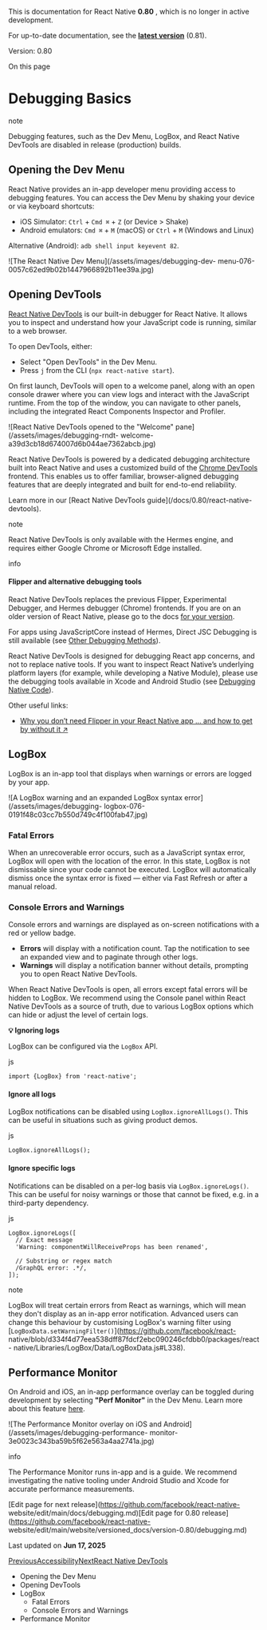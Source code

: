 This is documentation for React Native **0.80** , which is no longer in active
development.

For up-to-date documentation, see the **[latest version](/docs/debugging)**
(0.81).

Version: 0.80

On this page

# Debugging Basics

note

Debugging features, such as the Dev Menu, LogBox, and React Native DevTools
are disabled in release (production) builds.

## Opening the Dev Menu​

React Native provides an in-app developer menu providing access to debugging
features. You can access the Dev Menu by shaking your device or via keyboard
shortcuts:

  * iOS Simulator: `Ctrl` \+ `Cmd ⌘` \+ `Z` (or Device > Shake)
  * Android emulators: `Cmd ⌘` \+ `M` (macOS) or `Ctrl` \+ `M` (Windows and Linux)

Alternative (Android): `adb shell input keyevent 82`.

![The React Native Dev Menu](/assets/images/debugging-dev-
menu-076-0057c62ed9b02b1447966892b11ee39a.jpg)

## Opening DevTools​

[React Native DevTools](/docs/0.80/react-native-devtools) is our built-in
debugger for React Native. It allows you to inspect and understand how your
JavaScript code is running, similar to a web browser.

To open DevTools, either:

  * Select "Open DevTools" in the Dev Menu.
  * Press `j` from the CLI (`npx react-native start`).

On first launch, DevTools will open to a welcome panel, along with an open
console drawer where you can view logs and interact with the JavaScript
runtime. From the top of the window, you can navigate to other panels,
including the integrated React Components Inspector and Profiler.

![React Native DevTools opened to the &quot;Welcome&quot;
pane](/assets/images/debugging-rndt-
welcome-a39d3cb18d674007d6b044ae7362abcb.jpg)

React Native DevTools is powered by a dedicated debugging architecture built
into React Native and uses a customized build of the [Chrome
DevTools](https://developer.chrome.com/docs/devtools) frontend. This enables
us to offer familiar, browser-aligned debugging features that are deeply
integrated and built for end-to-end reliability.

Learn more in our [React Native DevTools guide](/docs/0.80/react-native-
devtools).

note

React Native DevTools is only available with the Hermes engine, and requires
either Google Chrome or Microsoft Edge installed.

info

#### Flipper and alternative debugging tools​

React Native DevTools replaces the previous Flipper, Experimental Debugger,
and Hermes debugger (Chrome) frontends. If you are on an older version of
React Native, please go to the docs [for your version](/versions).

For apps using JavaScriptCore instead of Hermes, Direct JSC Debugging is still
available (see [Other Debugging Methods](/docs/0.80/other-debugging-methods)).

React Native DevTools is designed for debugging React app concerns, and not to
replace native tools. If you want to inspect React Native’s underlying
platform layers (for example, while developing a Native Module), please use
the debugging tools available in Xcode and Android Studio (see [Debugging
Native Code](/docs/next/debugging-native-code)).

Other useful links:

  * [Why you don’t need Flipper in your React Native app … and how to get by without it ↗](https://shift.infinite.red/why-you-dont-need-flipper-in-your-react-native-app-and-how-to-get-by-without-it-3af461955109)

## LogBox​

LogBox is an in-app tool that displays when warnings or errors are logged by
your app.

![A LogBox warning and an expanded LogBox syntax
error](/assets/images/debugging-
logbox-076-0191f48c03cc7b550d749c4f100fab47.jpg)

### Fatal Errors​

When an unrecoverable error occurs, such as a JavaScript syntax error, LogBox
will open with the location of the error. In this state, LogBox is not
dismissable since your code cannot be executed. LogBox will automatically
dismiss once the syntax error is fixed — either via Fast Refresh or after a
manual reload.

### Console Errors and Warnings​

Console errors and warnings are displayed as on-screen notifications with a
red or yellow badge.

  * **Errors** will display with a notification count. Tap the notification to see an expanded view and to paginate through other logs.
  * **Warnings** will display a notification banner without details, prompting you to open React Native DevTools.

When React Native DevTools is open, all errors except fatal errors will be
hidden to LogBox. We recommend using the Console panel within React Native
DevTools as a source of truth, due to various LogBox options which can hide or
adjust the level of certain logs.

**💡 Ignoring logs**

LogBox can be configured via the `LogBox` API.

js

    
    
    import {LogBox} from 'react-native';  
    

#### Ignore all logs​

LogBox notifications can be disabled using `LogBox.ignoreAllLogs()`. This can
be useful in situations such as giving product demos.

js

    
    
    LogBox.ignoreAllLogs();  
    

#### Ignore specific logs​

Notifications can be disabled on a per-log basis via `LogBox.ignoreLogs()`.
This can be useful for noisy warnings or those that cannot be fixed, e.g. in a
third-party dependency.

js

    
    
    LogBox.ignoreLogs([  
      // Exact message  
      'Warning: componentWillReceiveProps has been renamed',  
      
      // Substring or regex match  
      /GraphQL error: .*/,  
    ]);  
    

note

LogBox will treat certain errors from React as warnings, which will mean they
don't display as an in-app error notification. Advanced users can change this
behaviour by customising LogBox's warning filter using
[`LogBoxData.setWarningFilter()`](https://github.com/facebook/react-
native/blob/d334f4d77eea538dff87fdcf2ebc090246cfdbb0/packages/react-
native/Libraries/LogBox/Data/LogBoxData.js#L338).

## Performance Monitor​

On Android and iOS, an in-app performance overlay can be toggled during
development by selecting **"Perf Monitor"** in the Dev Menu. Learn more about
this feature [here](/docs/performance).

![The Performance Monitor overlay on iOS and
Android](/assets/images/debugging-performance-
monitor-3e0023c343ba59b5f62e563a4aa2741a.jpg)

info

The Performance Monitor runs in-app and is a guide. We recommend investigating
the native tooling under Android Studio and Xcode for accurate performance
measurements.

[Edit page for next release](https://github.com/facebook/react-native-
website/edit/main/docs/debugging.md)[Edit page for 0.80
release](https://github.com/facebook/react-native-
website/edit/main/website/versioned_docs/version-0.80/debugging.md)

Last updated on **Jun 17, 2025**

[ PreviousAccessibility](/docs/0.80/accessibility)[NextReact Native
DevTools](/docs/0.80/react-native-devtools)

  * Opening the Dev Menu
  * Opening DevTools
  * LogBox
    * Fatal Errors
    * Console Errors and Warnings
  * Performance Monitor

